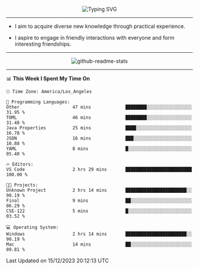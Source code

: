 <p align="center">
  <img src="https://readme-typing-svg.demolab.com?font=Fira+Code&weight=500&size=32&duration=2500&pause=1600&center=true&vCenter=true&random=false&width=1024&height=64&lines=Hi+there+%F0%9F%91%8B;I'm+delighted+you+could+make+it+here+%F0%9F%8E%89;I'm+Harry%2C+a+college+student+still+finding+my+way" alt="Typing SVG" />
</p>


---


- I aim to acquire diverse new knowledge through practical experience.

- I aspire to engage in friendly interactions with everyone and form interesting friendships.


---


<p align="center">
  <img src="https://github-readme-stats.vercel.app/api?username=Harry-Jing&show_icons=true" alt="github-readme-stats"/>
</p>


---

<!--START_SECTION:waka-->
📊 **This Week I Spent My Time On** 

```text
🕑︎ Time Zone: America/Los_Angeles

💬 Programming Languages: 
Other                    47 mins             ████████░░░░░░░░░░░░░░░░░   31.95 % 
TOML                     46 mins             ████████░░░░░░░░░░░░░░░░░   31.48 % 
Java Properties          25 mins             ████░░░░░░░░░░░░░░░░░░░░░   16.78 % 
JSON                     16 mins             ███░░░░░░░░░░░░░░░░░░░░░░   10.88 % 
YAML                     8 mins              █░░░░░░░░░░░░░░░░░░░░░░░░   05.40 % 

🔥 Editors: 
VS Code                  2 hrs 29 mins       █████████████████████████   100.00 % 

🐱‍💻 Projects: 
Unknown Project          2 hrs 14 mins       ███████████████████████░░   90.19 % 
Final                    9 mins              ██░░░░░░░░░░░░░░░░░░░░░░░   06.29 % 
CSE-122                  5 mins              █░░░░░░░░░░░░░░░░░░░░░░░░   03.52 % 

💻 Operating System: 
Windows                  2 hrs 14 mins       ███████████████████████░░   90.19 % 
Mac                      14 mins             ██░░░░░░░░░░░░░░░░░░░░░░░   09.81 % 
```


 Last Updated on 15/12/2023 20:12:13 UTC
<!--END_SECTION:waka-->
